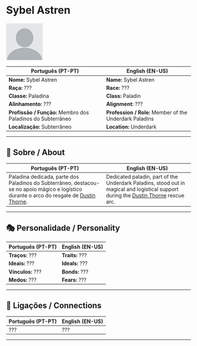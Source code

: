 # Sybel Astren

![Sybel Astren](docs/assets/npc/npc_blank.png)

| **Português (PT-PT)** | **English (EN-US)** |
| --------------------- | ------------------- |
| **Nome:** Sybel Astren | **Name:** Sybel Astren |
| **Raça:** ??? | **Race:** ??? |
| **Classe:** Paladina | **Class:** Paladin |
| **Alinhamento:** ??? | **Alignment:** ??? |
| **Profissão / Função:** Membro dos Paladinos do Subterrâneo | **Profession / Role:** Member of the Underdark Paladins |
| **Localização:** Subterrâneo | **Location:** Underdark |

---

## 📖 Sobre / About

| **Português (PT-PT)**                                                                                                                                             | **English (EN-US)**                                                                                                                                        |
| ----------------------------------------------------------------------------------------------------------------------------------------------------------------- | ---------------------------------------------------------------------------------------------------------------------------------------------------------- |
| Paladina dedicada, parte dos Paladinos do Subterrâneo, destacou-se no apoio mágico e logístico durante o arco do resgate de [Dustin Thorne](pc_dustin_thorne.md). | Dedicated paladin, part of the Underdark Paladins, stood out in magical and logistical support during the [Dustin Thorne](pc_dustin_thorne.md) rescue arc. |

---

## 🎭 Personalidade / Personality

| **Português (PT-PT)** | **English (EN-US)** |
| --------------------- | ------------------- |
| **Traços:** ??? | **Traits:** ??? |
| **Ideais:** ??? | **Ideals:** ??? |
| **Vínculos:** ??? | **Bonds:** ??? |
| **Medos:** ??? | **Fears:** ??? |

---

## 🔗 Ligações / Connections

| **Português (PT-PT)** | **English (EN-US)** |
| --------------------- | ------------------- |
| ??? | ??? |

---
